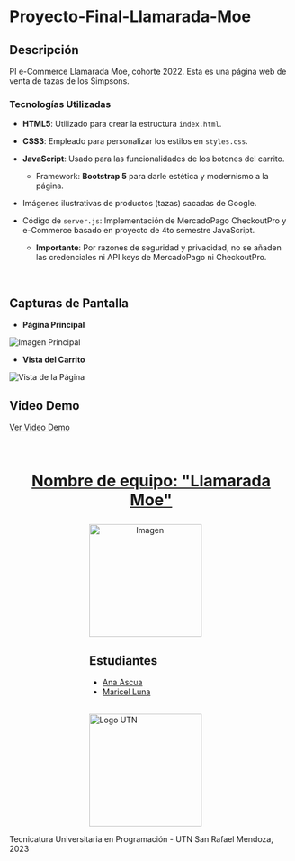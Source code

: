 # Proyecto-Final-Llamarada-Moe

## Descripción
PI e-Commerce Llamarada Moe, cohorte 2022. Esta es una página web de venta de tazas de los Simpsons.

### Tecnologías Utilizadas
- **HTML5**: Utilizado para crear la estructura `index.html`.
- **CSS3**: Empleado para personalizar los estilos en `styles.css`.
- **JavaScript**: Usado para las funcionalidades de los botones del carrito.
  - Framework: **Bootstrap 5** para darle estética y modernismo a la página.
- Imágenes ilustrativas de productos (tazas) sacadas de Google.
- Código de `server.js`: Implementación de MercadoPago CheckoutPro y e-Commerce basado en proyecto de 4to semestre JavaScript.

  - **Importante**: Por razones de seguridad y privacidad, no se añaden las credenciales ni API keys de MercadoPago ni CheckoutPro.
 
<br>

## Capturas de Pantalla
- **Página Principal**
  
![Imagen Principal](https://github.com/CodeSystem2022/Proyecto-Final-Llamarada-Moe/assets/112595886/b19d1a17-e71e-4cd7-9301-bb06dd5dcf81)
- **Vista del Carrito**

![Vista de la Página](https://github.com/CodeSystem2022/Proyecto-Final-Llamarada-Moe/assets/112595886/cd81f5eb-a1d1-4a84-8b8f-82c5660e4113)

## Video Demo
[Ver Video Demo](https://github.com/CodeSystem2022/Proyecto-Final-Llamarada-Moe/assets/83845164/9f7d3dd9-1aa4-45af-8029-229a928a69cf)

<br>


<div align="center">
  <h1><a href="https://simpsons.fandom.com/es/wiki/Flaming_Homer">Nombre de equipo: "Llamarada Moe"</a></h1>
  <div align="left" style="display: inline-block;">
    <div align="center"> <!-- Este div centrará la imagen -->
      <a href="https://simpsons.fandom.com/es/wiki/Flaming_Homer">
        <img src="https://i.ibb.co/fHnmLGn/descarga-removebg-preview.png" alt="Imagen" width="200" style="max-height: 200px; vertical-align: middle; margin-right: 20px; margin-top: 0.2cm; vertical-align: text-bottom;">
      </a>
    </div>
    <div>
      <h2><b>Estudiantes</b></h2>
      <ul>
        <li><a href="https://github.com/aniascua">Ana Ascua</a></li>
        <li><a href="https://github.com/Macelluna">Maricel Luna</a></li>
      </ul>
    </div>
    <br>
    <a href="https://www.frsr.utn.edu.ar/" style="display: inline-block; vertical-align: middle;">
      <img src="https://utn.edu.ar/images/logo-utn.png" alt="Logo UTN" width="200">
    </a>
  </div>
</div>


Tecnicatura Universitaria en Programación - UTN San Rafael Mendoza, 2023
